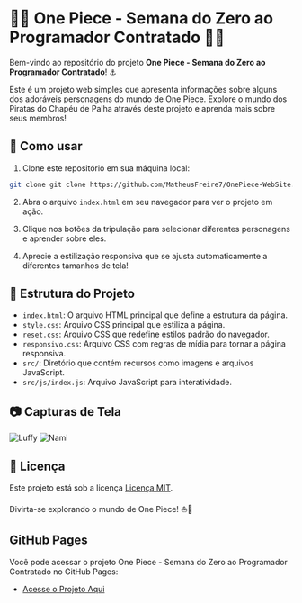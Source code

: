 # 🏴‍☠️ One Piece - Semana do Zero ao Programador Contratado 🏴‍☠️

Bem-vindo ao repositório do projeto **One Piece - Semana do Zero ao Programador Contratado**! ⚓

Este é um projeto web simples que apresenta informações sobre alguns dos adoráveis personagens do mundo de One Piece. Explore o mundo dos Piratas do Chapéu de Palha através deste projeto e aprenda mais sobre seus membros!

## 🚀 Como usar

1. Clone este repositório em sua máquina local:
   
```bash
git clone git clone https://github.com/MatheusFreire7/OnePiece-WebSite.git
```
2. Abra o arquivo `index.html` em seu navegador para ver o projeto em ação.

3. Clique nos botões da tripulação para selecionar diferentes personagens e aprender sobre eles.

4. Aprecie a estilização responsiva que se ajusta automaticamente a diferentes tamanhos de tela!

## 🧩 Estrutura do Projeto

- `index.html`: O arquivo HTML principal que define a estrutura da página.
- `style.css`: Arquivo CSS principal que estiliza a página.
- `reset.css`: Arquivo CSS que redefine estilos padrão do navegador.
- `responsivo.css`: Arquivo CSS com regras de mídia para tornar a página responsiva.
- `src/`: Diretório que contém recursos como imagens e arquivos JavaScript.
- `src/js/index.js`: Arquivo JavaScript para interatividade.

## 📷 Capturas de Tela

![Luffy](https://github.com/MatheusFreire7/OnePiece-WebSite/assets/105430711/b9b6200b-4992-44f7-bf56-52523c5dec8a)
![Nami](https://github.com/MatheusFreire7/OnePiece-WebSite/assets/105430711/20cc1b63-5ca0-45de-87ad-595bfe0beba4)

## 📜 Licença

Este projeto está sob a licença [Licença MIT](LICENSE).

Divirta-se explorando o mundo de One Piece! ⛵🌴

## GitHub Pages

Você pode acessar o projeto One Piece - Semana do Zero ao Programador Contratado no GitHub Pages:

- [Acesse o Projeto Aqui](https://MatheusFreire7.github.io/OnePiece-WebSite/)
